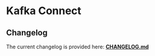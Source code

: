 # Kafka Connect

## Changelog

The current changelog is provided here: **[CHANGELOG.md](CHANGELOG.md)**
